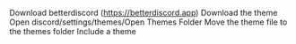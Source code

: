 Download betterdiscord (https://betterdiscord.app)
Download the theme
Open discord/settings/themes/Open Themes Folder
Move the theme file to the themes folder
Include a theme
